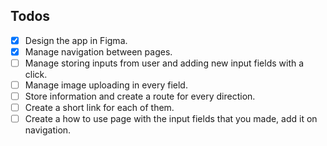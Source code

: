 ## Todos

- [x] Design the app in Figma.
- [x] Manage navigation between pages.
- [ ] Manage storing inputs from user and adding new input fields with a click.
- [ ] Manage image uploading in every field.
- [ ] Store information and create a route for every direction.
- [ ] Create a short link for each of them.
- [ ] Create a how to use page with the input fields that you made, add it on navigation.